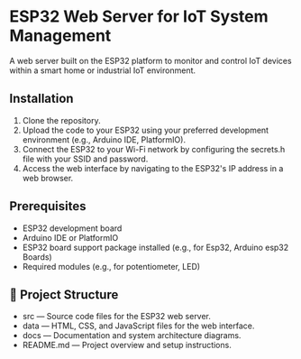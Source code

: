 # ESP32 Web Server for IoT System Management



A web server built on the ESP32 platform to monitor and control IoT devices within a smart home or industrial IoT environment.​


## Installation

1. Clone the repository.
2. Upload the code to your ESP32 using your preferred development environment (e.g., Arduino IDE, PlatformIO).​
3. Connect the ESP32 to your Wi-Fi network by configuring the secrets.h file with your SSID and password.​
4. Access the web interface by navigating to the ESP32's IP address in a web browser.​


## Prerequisites

- ESP32 development board
- Arduino IDE or PlatformIO
- ESP32 board support package installed (e.g., for Esp32, Arduino esp32 Boards)
- Required modules (e.g., for potentiometer, LED)


## 📁 Project Structure

- src — Source code files for the ESP32 web server.
- data — HTML, CSS, and JavaScript files for the web interface.
- docs — Documentation and system architecture diagrams.
- README.md — Project overview and setup instructions.​


